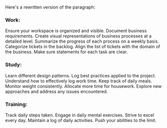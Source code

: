 Here's a rewritten version of the paragraph:


### Work:
Ensure your workspace is organized and visible.
Document business requirements.
Create visual representations of business processes at a detailed level.
Summarize the progress of each process on a weekly basis.
Categorize tickets in the backlog.
Align the list of tickets with the domain of the business.
Make sure statements for each task are clear.

### Study:
Learn different design patterns.
Log best practices applied to the project.
Understand how to effectively log work time.
Keep track of daily meals.
Monitor weight consistently.
Allocate more time for housework.
Explore new approaches and address any issues encountered.

### Training:
Track daily steps taken.
Engage in daily mental exercises.
Strive to excel every day.
Maintain a log of daily activities.
Push your abilities to the limit.